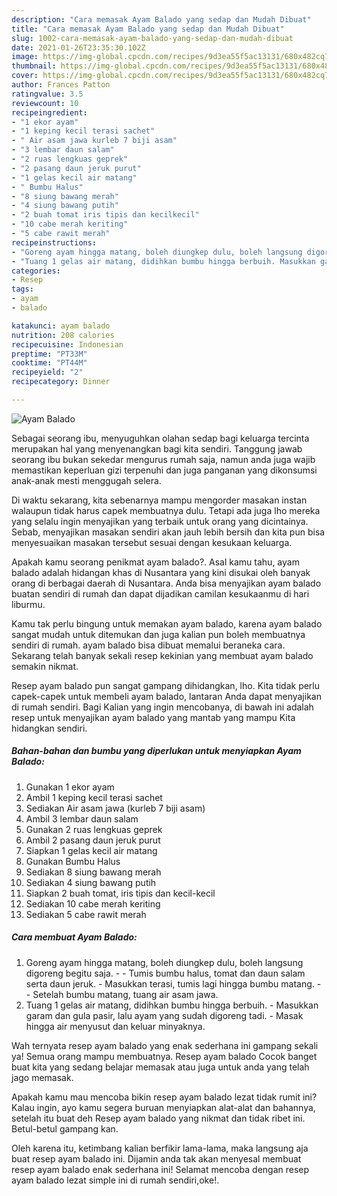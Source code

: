 ```yaml
---
description: "Cara memasak Ayam Balado yang sedap dan Mudah Dibuat"
title: "Cara memasak Ayam Balado yang sedap dan Mudah Dibuat"
slug: 1002-cara-memasak-ayam-balado-yang-sedap-dan-mudah-dibuat
date: 2021-01-26T23:35:30.102Z
image: https://img-global.cpcdn.com/recipes/9d3ea55f5ac13131/680x482cq70/ayam-balado-foto-resep-utama.jpg
thumbnail: https://img-global.cpcdn.com/recipes/9d3ea55f5ac13131/680x482cq70/ayam-balado-foto-resep-utama.jpg
cover: https://img-global.cpcdn.com/recipes/9d3ea55f5ac13131/680x482cq70/ayam-balado-foto-resep-utama.jpg
author: Frances Patton
ratingvalue: 3.5
reviewcount: 10
recipeingredient:
- "1 ekor ayam"
- "1 keping kecil terasi sachet"
- " Air asam jawa kurleb 7 biji asam"
- "3 lembar daun salam"
- "2 ruas lengkuas geprek"
- "2 pasang daun jeruk purut"
- "1 gelas kecil air matang"
- " Bumbu Halus"
- "8 siung bawang merah"
- "4 siung bawang putih"
- "2 buah tomat iris tipis dan kecilkecil"
- "10 cabe merah keriting"
- "5 cabe rawit merah"
recipeinstructions:
- "Goreng ayam hingga matang, boleh diungkep dulu, boleh langsung digoreng begitu saja.  Tumis bumbu halus, tomat dan daun salam serta daun jeruk. Masukkan terasi, tumis lagi hingga bumbu matang.  Setelah bumbu matang, tuang air asam jawa."
- "Tuang 1 gelas air matang, didihkan bumbu hingga berbuih. Masukkan garam dan gula pasir, lalu ayam yang sudah digoreng tadi. Masak hingga air menyusut dan keluar minyaknya."
categories:
- Resep
tags:
- ayam
- balado

katakunci: ayam balado 
nutrition: 208 calories
recipecuisine: Indonesian
preptime: "PT33M"
cooktime: "PT44M"
recipeyield: "2"
recipecategory: Dinner

---
```



![Ayam Balado](https://img-global.cpcdn.com/recipes/9d3ea55f5ac13131/680x482cq70/ayam-balado-foto-resep-utama.jpg)

Sebagai seorang ibu, menyuguhkan olahan sedap bagi keluarga tercinta merupakan hal yang menyenangkan bagi kita sendiri. Tanggung jawab seorang ibu bukan sekedar mengurus rumah saja, namun anda juga wajib memastikan keperluan gizi terpenuhi dan juga panganan yang dikonsumsi anak-anak mesti menggugah selera.

Di waktu  sekarang, kita sebenarnya mampu mengorder masakan instan walaupun tidak harus capek membuatnya dulu. Tetapi ada juga lho mereka yang selalu ingin menyajikan yang terbaik untuk orang yang dicintainya. Sebab, menyajikan masakan sendiri akan jauh lebih bersih dan kita pun bisa menyesuaikan masakan tersebut sesuai dengan kesukaan keluarga. 



Apakah kamu seorang penikmat ayam balado?. Asal kamu tahu, ayam balado adalah hidangan khas di Nusantara yang kini disukai oleh banyak orang di berbagai daerah di Nusantara. Anda bisa menyajikan ayam balado buatan sendiri di rumah dan dapat dijadikan camilan kesukaanmu di hari liburmu.

Kamu tak perlu bingung untuk memakan ayam balado, karena ayam balado sangat mudah untuk ditemukan dan juga kalian pun boleh membuatnya sendiri di rumah. ayam balado bisa dibuat memalui beraneka cara. Sekarang telah banyak sekali resep kekinian yang membuat ayam balado semakin nikmat.

Resep ayam balado pun sangat gampang dihidangkan, lho. Kita tidak perlu capek-capek untuk membeli ayam balado, lantaran Anda dapat menyajikan di rumah sendiri. Bagi Kalian yang ingin mencobanya, di bawah ini adalah resep untuk menyajikan ayam balado yang mantab yang mampu Kita hidangkan sendiri.

<!--inarticleads1-->

##### Bahan-bahan dan bumbu yang diperlukan untuk menyiapkan Ayam Balado:

1. Gunakan 1 ekor ayam
1. Ambil 1 keping kecil terasi sachet
1. Sediakan  Air asam jawa (kurleb 7 biji asam)
1. Ambil 3 lembar daun salam
1. Gunakan 2 ruas lengkuas geprek
1. Ambil 2 pasang daun jeruk purut
1. Siapkan 1 gelas kecil air matang
1. Gunakan  Bumbu Halus
1. Sediakan 8 siung bawang merah
1. Sediakan 4 siung bawang putih
1. Siapkan 2 buah tomat, iris tipis dan kecil-kecil
1. Sediakan 10 cabe merah keriting
1. Sediakan 5 cabe rawit merah




<!--inarticleads2-->

##### Cara membuat Ayam Balado:

1. Goreng ayam hingga matang, boleh diungkep dulu, boleh langsung digoreng begitu saja. -  - Tumis bumbu halus, tomat dan daun salam serta daun jeruk. - Masukkan terasi, tumis lagi hingga bumbu matang. -  - Setelah bumbu matang, tuang air asam jawa.
1. Tuang 1 gelas air matang, didihkan bumbu hingga berbuih. - Masukkan garam dan gula pasir, lalu ayam yang sudah digoreng tadi. - Masak hingga air menyusut dan keluar minyaknya.




Wah ternyata resep ayam balado yang enak sederhana ini gampang sekali ya! Semua orang mampu membuatnya. Resep ayam balado Cocok banget buat kita yang sedang belajar memasak atau juga untuk anda yang telah jago memasak.

Apakah kamu mau mencoba bikin resep ayam balado lezat tidak rumit ini? Kalau ingin, ayo kamu segera buruan menyiapkan alat-alat dan bahannya, setelah itu buat deh Resep ayam balado yang nikmat dan tidak ribet ini. Betul-betul gampang kan. 

Oleh karena itu, ketimbang kalian berfikir lama-lama, maka langsung aja buat resep ayam balado ini. Dijamin anda tak akan menyesal membuat resep ayam balado enak sederhana ini! Selamat mencoba dengan resep ayam balado lezat simple ini di rumah sendiri,oke!.

